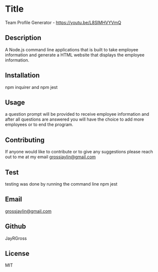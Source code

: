 
# Title
Team Profile Generator - https://youtu.be/L8SlMHVYVmQ
## Description
A Node.js command line applications that is built to take employee information and generate a HTML website that displays the employee information.
## Installation
npm inquirer and npm jest    
## Usage
a question prompt will be provided to receive employee information and after all questions are answered you will have the choice to add more employees or to end the program.
## Contributing
If anyone would like to contribute or to give any suggestions please reach out to me at my email grossjaylin@gmail.com
## Test
testing was done by running the command line npm jest
## Email
grossjaylin@gmail.com
## Github
JayRGross
## License
MIT

